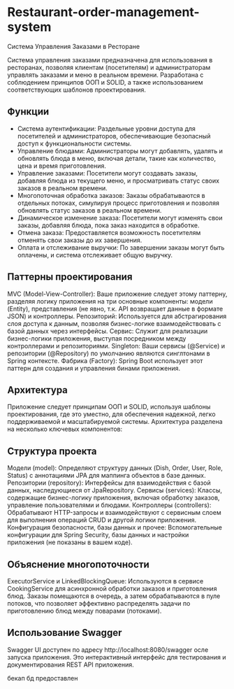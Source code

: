 # Restaurant-order-management-system
Система Управления Заказами в Ресторане

Система управления заказами предназначена для использования в ресторанах, позволяя клиентам (посетителям) и администраторам управлять заказами и меню в реальном времени. Разработана с соблюдением принципов ООП и SOLID, а также использованием соответствующих шаблонов проектирования.

## Функции
- Система аутентификации: Раздельные уровни доступа для посетителей и администраторов, обеспечивающие безопасный доступ к функциональности системы.
- Управление блюдами: Администраторы могут добавлять, удалять и обновлять блюда в меню, включая детали, такие как количество, цена и время приготовления.
- Управление заказами: Посетители могут создавать заказы, добавляя блюда из текущего меню, и просматривать статус своих заказов в реальном времени.
- Многопоточная обработка заказов: Заказы обрабатываются в отдельных потоках, симулируя процесс приготовления и позволяя обновлять статус заказов в реальном времени.
- Динамическое изменение заказа: Посетители могут изменять свои заказы, добавляя блюда, пока заказ находится в обработке.
- Отмена заказа: Предоставляется возможность посетителям отменять свои заказы до их завершения.
- Оплата и отслеживание выручки: По завершении заказы могут быть оплачены, и система отслеживает общую выручку.

## Паттерны проектирования
MVC (Model-View-Controller): Ваше приложение следует этому паттерну, разделяя логику приложения на три основные компоненты: модели (Entity), представления (не явно, т.к. API возвращает данные в формате JSON) и контроллеры.
Репозиторий: Используется для абстрагирования слоя доступа к данным, позволяя бизнес-логике взаимодействовать с базой данных через интерфейсы.
Сервис: Служит для реализации бизнес-логики приложения, выступая посредником между контроллерами и репозиториями.
Singleton: Ваши сервисы (@Service) и репозитории (@Repository) по умолчанию являются синглтонами в Spring контексте.
Фабрика (Factory): Spring Boot использует этот паттерн для создания и управления бинами приложения.
## Архитектура
Приложение следует принципам ООП и SOLID, используя шаблоны проектирования, где это уместно, для обеспечения надежной, легко поддерживаемой и масштабируемой системы. Архитектура разделена на несколько ключевых компонентов:

## Структура проекта
Модели (model): Определяют структуру данных (Dish, Order, User, Role, Status) с аннотациями JPA для маппинга объектов в базе данных.
Репозитории (repository): Интерфейсы для взаимодействия с базой данных, наследующиеся от JpaRepository.
Сервисы (services): Классы, содержащие бизнес-логику приложения, включая обработку заказов, управление пользователями и блюдами.
Контроллеры (controllers): Обрабатывают HTTP-запросы и взаимодействуют с сервисным слоем для выполнения операций CRUD и другой логики приложения.
Конфигурация безопасности, базы данных и прочее: Вспомогательные конфигурации для Spring Security, базы данных и настройки приложения (не показаны в вашем коде).

## Объяснение многопоточности
ExecutorService и LinkedBlockingQueue: Используются в сервисе CookingService для асинхронной обработки заказов и приготовления блюд. Заказы помещаются в очередь, а затем обрабатываются в пуле потоков, что позволяет эффективно распределять задачи по приготовлению блюд между поварами (потоками).

## Использование Swagger
Swagger UI доступен по адресу http://localhost:8080/swagger осле запуска приложения. Это интерактивный интерфейс для тестирования и документирования REST API приложения. 


бекап бд предоставлен
